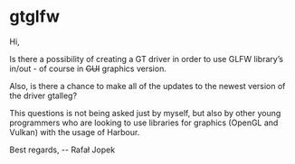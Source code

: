 # gtglfw

Hi,

Is there a possibility of creating a GT driver in order to use GLFW library’s in/out - of course in ~~GUI~~ graphics version.

Also, is there a chance to make all of the updates to the newest version of the driver gtalleg?

This questions is not being asked just by myself, but also by other young programmers who are looking to use libraries for graphics (OpenGL and Vulkan) with the usage of Harbour.

Best regards,
-- Rafał Jopek
